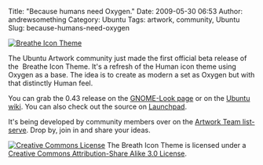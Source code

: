 Title: "Because humans need Oxygen."
Date: 2009-05-30 06:53
Author: andrewsomething
Category: Ubuntu
Tags: artwork, community, Ubuntu
Slug: because-humans-need-oxygen

[![Breathe Icon Theme][2]][1]

The Ubuntu Artwork community just made the first official beta release
of the  Breathe Icon Theme. It's a refresh of the Human icon theme using
Oxygen as a base. The idea is to create as modern a set as Oxygen but
with that distinctly Human feel.

You can grab the 0.43 release on the [GNOME-Look page][1] or on the
[Ubuntu wiki][]. You can also check out the source on [Launchpad][].

It's being developed by community members over on the [Artwork Team
list-serve][]. Drop by, join in and share your ideas.

[![Creative Commons License][3]][4]
The Breath Icon Theme is licensed under a [Creative Commons
Attribution-Share Alike 3.0 License][4].

  [2]: {filename}/images/2009/05/breathe.png
  [1]: http://www.gnome-look.org/content/show.php?content=105873
  [Ubuntu wiki]: https://wiki.ubuntu.com/Artwork/BreatheIconSet
  [Launchpad]: https://launchpad.net/breathe-icon-set
  [Artwork Team list-serve]: https://lists.ubuntu.com/mailman/listinfo/ubuntu-art
  [3]: http://i.creativecommons.org/l/by-sa/3.0/us/88x31.png
  [4]: http://creativecommons.org/licenses/by-sa/3.0/us/
